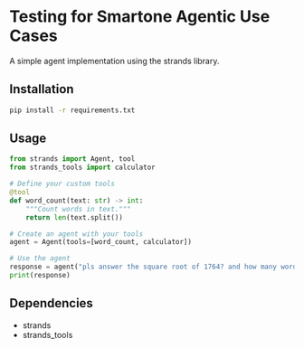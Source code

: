 # Testing for Smartone Agentic Use Cases

A simple agent implementation using the strands library.

## Installation

```bash
pip install -r requirements.txt
```

## Usage

```python
from strands import Agent, tool
from strands_tools import calculator

# Define your custom tools
@tool
def word_count(text: str) -> int:
    """Count words in text."""
    return len(text.split())

# Create an agent with your tools
agent = Agent(tools=[word_count, calculator])

# Use the agent
response = agent("pls answer the square root of 1764? and how many words are in this question?")
print(response)
```

## Dependencies

- strands
- strands_tools
